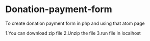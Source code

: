 # Donation-payment-form
To create donation payment form in php and using that atom page

1.You can download zip file
2.Unzip the file
3.run file in localhost

